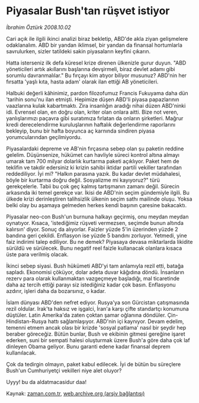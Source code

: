 # Piyasalar Bush'tan rüşvet istiyor

*İbrahim Öztürk 2008.10.02*

<tr><td class="metin" colspan="2" style="padding-top: 20px; padding-left: 5px; padding-right: 10px;">Cari açık ile ilgili ikinci analizi biraz bekletip, ABD'de akla ziyan gelişmelere odaklanalım. ABD bir yandan iklimsel, bir yandan da finansal hortumlarla savrulurken, sizler tatildeki sakin piyasaların keyfini çıkarın.</td></tr><tr><td class="metin" colspan="2" style="padding-top: 20px; padding-left: 5px; padding-right: 10px;"><p>Hatta isterseniz ilk defa küresel krize direnen ülkenizle gurur duyun. "ABD yöneticileri artık akıllarını başlarına devşirmeli, biraz devlet adamı gibi sorumlu davranmalılar." Bu fırçayı kim atıyor biliyor musunuz? ABD'nin her fırsatta 'yaşlı kıta, hasta adam' olarak ilan ettiği AB yöneticileri. 
<p>Halbuki değerli kâhinimiz, pardon filozofumuz Francis Fukuyama daha dün 'tarihin sonu'nu ilan etmişti. Hepimize düşen ABD'li piyasa papazlarının vaazlarına kulak kabartmaktı. Zira insanlığın aradığı nihai düzen ABD'ninki idi. Evrensel olan, en doğru olan, kriter olan onlara aitti. Bize not veren, yanlışlarımızı paçavra gibi suratımıza fırlatan da onların şirketleri. Mağrur kredi derecelendirme kuruluşlarının haftalık değerlendirme raporlarını bekleyip, bunu bir hafta boyunca aç karnında sindiren piyasa yorumcularından geçilmiyordu.
<p>Piyasalardaki depreme ve AB'nin fırçasına sebep olan şu paketin reddine gelelim. Düşünsenize, hükümet can havliyle süreci kontrol altına almayı umarak tam 700 milyar dolarlık kurtarma paketi açıklıyor. Paket hem de teklifin ve takdir edersiniz ki krizin sahibi iktidar partili vekiller tarafından reddediliyor. İyi mi? "Halkın parasına yazık. Bu kadar devlet müdahalesi, böyle bir kurtarma doğru değil. Sosyalizme mi kayıyoruz?" türü gerekçelerle. Tabii bu çok geç kalmış tartışmanın zamanı değil. Sürecin arkasında iki temel gerekçe var. İkisi de ABD'nin seçim gündemiyle ilgili. Bu ülkede krizi derinleştiren talihsizlik ülkenin seçim sathı mailinde oluşu. Yoksa belki olay bu aşamaya gelmeden herkes kendi başının çaresine bakacaktı. 
<p>Piyasalar neo-con Bush'un burnuna halkayı geçirmiş, onu meydan meydan oynatıyor. Kısaca, 'istediğimiz rüşveti vermezsen, seçimde bunun altında kalırsın' diyor. Sonuç da alıyorlar. Faizler yüzde 5'in üzerinden yüzde 2 bandına geri çekildi. Enflasyon ise yüzde 5 bandını zorluyor. Yetmedi, yine faiz indirimi talep ediliyor. Bu ne demek? Piyasaya devasa miktarlarda likidite sürüldü ve sürülecek. Bunu negatif reel faizle kullanacak olanlara kısaca üste para verilmiş olacak. 
<p>İkinci sebep siyasi. Bush hükümeti ABD'yi tam anlamıyla rezil etti, batağa sapladı. Ekonomisi çöküyor, dolar adeta duvar kâğıdına döndü. İnsanların rezerv para olarak kullanmaktan vazgeçmeye başladığı, mal ticaretinde daha az tercih ettiği parayı siz istediğiniz kadar çok basın. Enflasyonu azdırır, işleri daha da bozarsınız, o kadar. 
<p>İslam dünyası ABD'den nefret ediyor. Rusya'ya son Gürcistan çatışmasında rezil oldular. Irak'ta haksız ve işgalci, İran'a karşı çifte standartçı konumuna düştüler. Latin Amerika'da zaten çoktan şamar oğlanına döndüler. Çin-Hindistan-Rusya hattı sağlamlaşıyor. ABD'nin içi kaynıyor. Devam edelim, temenni etmem ancak olası bir krizde 'sosyal patlama' nasıl bir şeydir hep beraber göreceğiz. Bütün bunlar, Bush ve ekibinin gitmesi gereğine işaret ederken, suni bir sempati halesi oluşturmak üzere Bush'a göre daha çok laf dinleyen Obama geliyor. Bunu garanti edene kadar finansal deprem kullanılacak. 
<p>Çok da tedirgin olmayın, paket kabul edilecek. İyi de bütün bu süreçlere Bush'un Cumhuriyetçi vekilleri niye alet oluyor? 
<p>Uyyy! bu da aldatmacasidur daa!<br/></p></p></p></p></p></p></p></p></td></tr>

Kaynak: [zaman.com.tr](http://zaman.com.tr/yazar.do?yazino=744725), [web.archive.org (arşiv bağlantısı)](http://web.archive.org/web/20081210172345/http://www.zaman.com.tr:80/yazar.do?yazino=744725)
